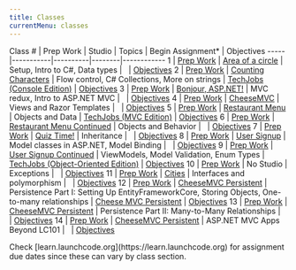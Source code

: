 ```yaml
---
title: Classes
currentMenu: classes
---
```


Class # | Prep Work | Studio | Topics | Begin Assignment\* | Objectives
-----|-----------|----------|--------|------------
1 | [Prep Work](../class-prep/1/) | [Area of a circle](../studios/area/) | Setup, Intro to C#, Data types | &nbsp; | [Objectives](../objectives/#class-1)
2 | [Prep Work](../class-prep/2/) | [Counting Characters](../studios/counting-characters/) | Flow control, C# Collections, More on strings | [TechJobs (Console Edition)](../assignments/techjobs-console/) | [Objectives](../objectives/#class-2)
3 | [Prep Work](../class-prep/3/) | [Bonjour, ASP.NET!](../studios/bonjour-asp-net/) | MVC redux, Intro to ASP.NET MVC | &nbsp; | [Objectives](../objectives/#class-3)
4 | [Prep Work](../class-prep/4/) | [CheeseMVC](../studios/cheese-mvc/) | Views and Razor Templates | &nbsp; | [Objectives](../objectives/#class-4)
5 | [Prep Work](../class-prep/5/) | [Restaurant Menu](../studios/restaurant-menu/) | Objects and Data | [TechJobs (MVC Edition)](../assignments/techjobs-mvc/) | [Objectives](../objectives/#class-5)
6 | [Prep Work](../class-prep/6/) | [Restaurant Menu Continued](../studios/restaurant-menu-continued/) | Objects and Behavior | &nbsp; | [Objectives](../objectives/#class-6)
7 | [Prep Work](../class-prep/7/) | [Quiz Time!](../studios/quiz-time/) | Inheritance | &nbsp; | [Objectives](../objectives/#class-7)
8 | [Prep Work](../class-prep/8/) | [User Signup](../studios/user-signup/) | Model classes in ASP.NET, Model Binding | &nbsp; | [Objectives](../objectives/#class-8)
9 | [Prep Work](../class-prep/9/) | [User Signup Continued](../studios/user-signup-continued/) | ViewModels, Model Validation, Enum Types | [TechJobs (Object-Oriented Edition)](../assignments/techjobs-oo/) | [Objectives](../objectives/#class-9)
10 | [Prep Work](../class-prep/10/) | No Studio | Exceptions | &nbsp; | [Objectives](../objectives/#class-10)
11 | [Prep Work](../class-prep/11/) | [Cities](../studios/cities/) | Interfaces and polymorphism | &nbsp; | [Objectives](../objectives/#class-11)
12 | [Prep Work](../class-prep/12/) | [CheeseMVC Persistent](../studios/cheese-mvc-persistent/) | Persistence Part I: Setting Up EntityFrameworkCore, Storing Objects, One-to-many relationships | [Cheese MVC Persistent](../assignments/cheese-mvc-persistent/) | [Objectives](../objectives/#class-12)
13 | [Prep Work](../class-prep/13/) | [CheeseMVC Persistent](../studios/cheese-mvc-persistent/) | Persistence Part II: Many-to-Many Relationships | &nbsp; | [Objectives](../objectives/#class-13)
14 | [Prep Work](../class-prep/14/) | [CheeseMVC Persistent](../studios/cheese-mvc-persistent/) | ASP.NET MVC Apps Beyond LC101 | &nbsp; | [Objectives](../objectives/#class-14)

<aside class="aside-note" markdown="1">
Check [learn.launchcode.org](https://learn.launchcode.org) for assignment due dates since these can vary by class section.
</aside>
